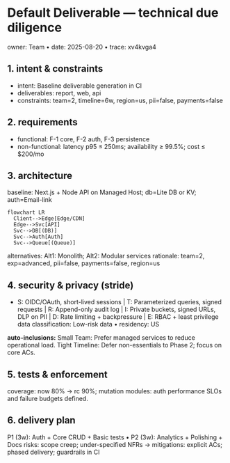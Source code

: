 # Default Deliverable — technical due diligence
owner: Team • date: 2025-08-20 • trace: xv4kvga4

## 1. intent & constraints
- intent: Baseline deliverable generation in CI
- deliverables: report, web, api
- constraints: team=2, timeline=6w, region=us, pii=false, payments=false

## 2. requirements
- functional: F-1 core, F-2 auth, F-3 persistence
- non-functional: latency p95 ≤ 250ms; availability ≥ 99.5%; cost ≤ $200/mo

## 3. architecture
baseline: Next.js + Node API on Managed Host; db=Lite DB or KV; auth=Email-link
```mermaid
flowchart LR
  Client-->Edge[Edge/CDN]
  Edge-->Svc[API]
  Svc-->DB[(DB)]
  Svc-->Auth[Auth]
  Svc-->Queue[(Queue)]
```
alternatives: Alt1: Monolith; Alt2: Modular services
rationale: team=2, exp=advanced, pii=false, payments=false, region=us

## 4. security & privacy (stride)
- S: OIDC/OAuth, short-lived sessions | T: Parameterized queries, signed requests | R: Append-only audit log | I: Private buckets, signed URLs, DLP on PII | D: Rate limiting + backpressure | E: RBAC + least privilege
data classification: Low-risk data • residency: US

**auto-inclusions:**
Small Team: Prefer managed services to reduce operational load.
Tight Timeline: Defer non-essentials to Phase 2; focus on core ACs.


## 5. tests & enforcement
coverage: now 80% → rc 90%; mutation modules: auth
performance SLOs and failure budgets defined.

## 6. delivery plan
P1 (3w): Auth + Core CRUD + Basic tests • P2 (3w): Analytics + Polishing + Docs
risks: scope creep; under-specified NFRs → mitigations: explicit ACs; phased delivery; guardrails in CI
